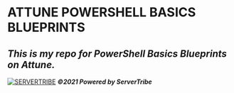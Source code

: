 # **ATTUNE POWERSHELL BASICS BLUEPRINTS**
***This is my repo for PowerShell Basics Blueprints on Attune.***
---
[![SERVERTRIBE](https://www.servertribe.com/wp-content/themes/mars/assets/images/attune_logo.svg)](https://www.servertribe.com/)
***&copy;2021 Powered by ServerTribe***